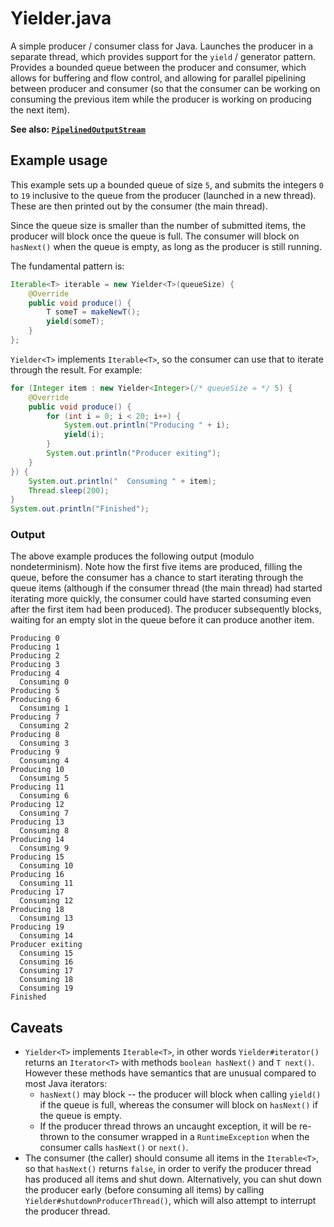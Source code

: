 # Yielder.java

A simple producer / consumer class for Java. Launches the producer in a separate thread, which provides support for the `yield` / generator pattern. Provides a bounded queue between the producer and consumer, which allows for buffering and flow control, and allowing for parallel pipelining between producer and consumer (so that the consumer can be working on consuming the previous item while the producer is working on producing the next item).

**See also: [`PipelinedOutputStream`](https://github.com/lukehutch/PipelinedOutputStream)**

## Example usage

This example sets up a bounded queue of size `5`, and submits the integers `0` to `19` inclusive to the queue from the producer (launched in a new thread). These are then printed out by the consumer (the main thread).

Since the queue size is smaller than the number of submitted items, the producer will block once the queue is full. The consumer will block on `hasNext()` when the queue is empty, as long as the producer is still running.

The fundamental pattern is:

```java
Iterable<T> iterable = new Yielder<T>(queueSize) {
    @Override
    public void produce() {
        T someT = makeNewT();
        yield(someT);
    }
};
```

`Yielder<T>` implements `Iterable<T>`, so the consumer can use that to iterate through the result. For example:

```java
for (Integer item : new Yielder<Integer>(/* queueSize = */ 5) {
    @Override
    public void produce() {
        for (int i = 0; i < 20; i++) {
            System.out.println("Producing " + i);
            yield(i);
        }
        System.out.println("Producer exiting");
    }
}) {
    System.out.println("  Consuming " + item);
    Thread.sleep(200);
}
System.out.println("Finished");
```

### Output

The above example produces the following output (modulo nondeterminism). Note how the first five items are produced, filling the queue, before the consumer has a chance to start iterating through the queue items (although if the consumer thread (the main thread) had started iterating more quickly, the consumer could have started consuming even after the first item had been produced). The producer subsequently blocks, waiting for an empty slot in the queue before it can produce another item.

```
Producing 0
Producing 1
Producing 2
Producing 3
Producing 4
  Consuming 0
Producing 5
Producing 6
  Consuming 1
Producing 7
  Consuming 2
Producing 8
  Consuming 3
Producing 9
  Consuming 4
Producing 10
  Consuming 5
Producing 11
  Consuming 6
Producing 12
  Consuming 7
Producing 13
  Consuming 8
Producing 14
  Consuming 9
Producing 15
  Consuming 10
Producing 16
  Consuming 11
Producing 17
  Consuming 12
Producing 18
  Consuming 13
Producing 19
  Consuming 14
Producer exiting
  Consuming 15
  Consuming 16
  Consuming 17
  Consuming 18
  Consuming 19
Finished
```

## Caveats

* `Yielder<T>` implements `Iterable<T>`, in other words `Yielder#iterator()` returns an `Iterator<T>` with methods `boolean hasNext()` and `T next()`. However these methods have semantics that are unusual compared to most Java iterators:
  * `hasNext()` may block -- the producer will block when calling `yield()` if the queue is full, whereas the consumer will block on `hasNext()` if the queue is empty.
  * If the producer thread throws an uncaught exception, it will be re-thrown to the consumer wrapped in a `RuntimeException` when the consumer calls `hasNext()` or `next()`.
* The consumer (the caller) should consume all items in the `Iterable<T>`, so that `hasNext()` returns `false`, in order to verify the producer thread has produced all items and shut down. Alternatively, you can shut down the producer early (before consuming all items) by calling `Yielder#shutdownProducerThread()`, which will also attempt to interrupt the producer thread.
